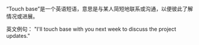 “Touch base”是一个英语短语，意思是与某人简短地联系或沟通，以便彼此了解情况或进展。

英文例句：
"I'll touch base with you next week to discuss the project updates."